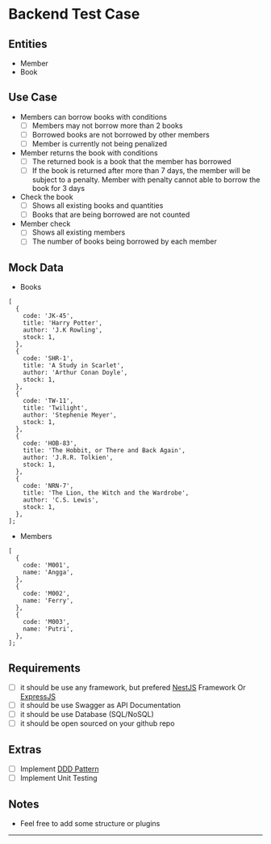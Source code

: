 # Backend Test Case

## Entities

- Member
- Book

## Use Case

- Members can borrow books with conditions
  - [ ] Members may not borrow more than 2 books
  - [ ] Borrowed books are not borrowed by other members
  - [ ] Member is currently not being penalized
- Member returns the book with conditions
  - [ ] The returned book is a book that the member has borrowed
  - [ ] If the book is returned after more than 7 days, the member will be subject to a penalty. Member with penalty cannot able to borrow the book for 3 days
- Check the book
  - [ ] Shows all existing books and quantities
  - [ ] Books that are being borrowed are not counted
- Member check
  - [ ] Shows all existing members
  - [ ] The number of books being borrowed by each member

## Mock Data

- Books

```tsx
[
  {
    code: 'JK-45',
    title: 'Harry Potter',
    author: 'J.K Rowling',
    stock: 1,
  },
  {
    code: 'SHR-1',
    title: 'A Study in Scarlet',
    author: 'Arthur Conan Doyle',
    stock: 1,
  },
  {
    code: 'TW-11',
    title: 'Twilight',
    author: 'Stephenie Meyer',
    stock: 1,
  },
  {
    code: 'HOB-83',
    title: 'The Hobbit, or There and Back Again',
    author: 'J.R.R. Tolkien',
    stock: 1,
  },
  {
    code: 'NRN-7',
    title: 'The Lion, the Witch and the Wardrobe',
    author: 'C.S. Lewis',
    stock: 1,
  },
];
```

- Members

```tsx
[
  {
    code: 'M001',
    name: 'Angga',
  },
  {
    code: 'M002',
    name: 'Ferry',
  },
  {
    code: 'M003',
    name: 'Putri',
  },
];
```

## Requirements

- [ ] it should be use any framework, but prefered [NestJS](https://nestjs.com/) Framework Or [ExpressJS](https://expressjs.com/)
- [ ] it should be use Swagger as API Documentation
- [ ] it should be use Database (SQL/NoSQL)
- [ ] it should be open sourced on your github repo

## Extras

- [ ] Implement [DDD Pattern](<[https://khalilstemmler.com/articles/categories/domain-driven-design/](https://khalilstemmler.com/articles/categories/domain-driven-design/)>)
- [ ] Implement Unit Testing

## Notes

- Feel free to add some structure or plugins

---
